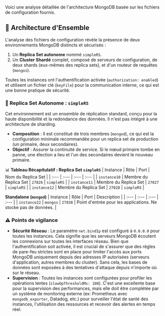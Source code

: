 Voici une analyse détaillée de l'architecture MongoDB basée sur les fichiers de configuration fournis.

## 🏢 Architecture d'Ensemble

L'analyse des fichiers de configuration révèle la présence de deux environnements MongoDB distincts et sécurisés :
1.  Un **Replica Set autonome** nommé `simpleRS`.
2.  Un **Cluster Shardé** complet, composé de serveurs de configuration, de deux shards (eux-mêmes des replica sets), et d'un routeur de requêtes (`mongos`).

Toutes les instances ont l'authentification activée (`authorization: enabled`) et utilisent un fichier clé (`keyFile`) pour la communication interne, ce qui est une bonne pratique de sécurité.

### 🧱 Replica Set Autonome : `simpleRS`

Cet environnement est un ensemble de réplication standard, conçu pour la haute disponibilité et la redondance des données. Il n'est pas intégré à une architecture de sharding.

*   **Composition** : Il est constitué de trois membres (`mongod`), ce qui est la configuration minimale recommandée pour un replica set de production (un primaire, deux secondaires).
*   **Objectif** : Assurer la continuité de service. Si le nœud primaire tombe en panne, une élection a lieu et l'un des secondaires devient le nouveau primaire.

📊 **Tableau Récapitulatif : Replica Set `simpleRS`**
| Instance | Rôle | Port | Nom du Replica Set |
| :--- | :--- | :--- | :--- |
| `instance10` | Membre du Replica Set | `27026` | `simpleRS` |
| `instance11` | Membre du Replica Set | `27027` | `simpleRS` |
| `instance12` | Membre du Replica Set | `27028` | `simpleRS` |


**Standalone (`mongod`)**
| Instance | Rôle | Port | Description |
| :--- | :--- | :--- | :--- |
| `instance22` | `mongos` | `27038` | Point d'entrée pour les applications. Ne stocke pas de données. |

### ⚠️ Points de vigilance

*   **Sécurité Réseau** : Le paramètre `net.bindIp` est configuré à `0.0.0.0` pour toutes les instances. Cela signifie que les serveurs MongoDB écoutent les connexions sur toutes les interfaces réseau. Bien que l'authentification soit activée, il est crucial de s'assurer que des règles de pare-feu strictes sont en place pour limiter l'accès aux ports MongoDB uniquement depuis des adresses IP autorisées (serveurs d'application, autres membres du cluster). Sans cela, les bases de données sont exposées à des tentatives d'attaque depuis n'importe où sur le réseau.
*   **Supervision** : Toutes les instances sont configurées pour profiler les opérations lentes (`slowOpThresholdMs: 100`). C'est une excellente base pour la supervision des performances, mais elle doit être complétée par un système de monitoring externe (ex: Prometheus avec `mongodb_exporter`, Datadog, etc.) pour surveiller l'état de santé des instances, l'utilisation des ressources et recevoir des alertes en temps réel.
